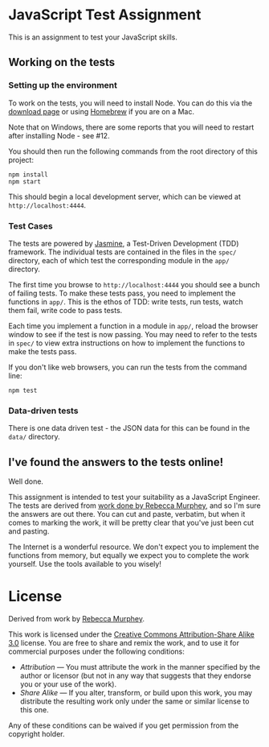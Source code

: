 # JavaScript Test Assignment

This is an assignment to test your JavaScript skills.

## Working on the tests

### Setting up the environment

To work on the tests, you will need to install Node. You can do this via the
[download page](http://nodejs.org/#download) or using
[Homebrew](http://mxcl.github.com/homebrew/) if you are on a Mac.

Note that on Windows, there are some reports that you will need to restart
after installing Node - see #12.

You should then run the following commands from the root directory of this project:

    npm install
    npm start

This should begin a local development server, which can be viewed at `http://localhost:4444`.

### Test Cases

The tests are powered by [Jasmine](https://jasmine.github.io/), a Test-Driven Development (TDD) framework. The individual tests are contained in the files in the `spec/` directory, each of which test the corresponding module in the `app/` directory.

The first time you browse to `http://localhost:4444` you should see a bunch of failing tests. To make these tests pass, you need to implement the functions in `app/`. This is the ethos of TDD: write tests, run tests, watch them fail, write code to pass tests.

Each time you implement a function in a module in `app/`, reload the browser window to see if the test is now passing. You may need to refer to the tests in `spec/` to view extra instructions on how to implement the functions to make the tests pass.

If you don't like web browsers, you can run the tests from the command line:

    npm test

### Data-driven tests

There is one data driven test - the JSON data for this can be found in the `data/` directory.

## I've found the answers to the tests online!

Well done.

This assignment is intended to test your suitability as a JavaScript Engineer. The tests are derived from [work done by Rebecca Murphey](https://github.com/rmurphey/js-assessment), and so I'm sure the answers are out there. You can cut and paste, verbatim, but when it comes to marking the work, it will be pretty clear that you've just been cut and pasting.

The Internet is a wonderful resource. We don't expect you to implement the functions from memory, but equally we expect you to complete the work yourself. Use the tools available to you wisely!

# License

Derived from work by [Rebecca Murphey](https://github.com/rmurphey/js-assessment).

This work is licensed under the [Creative Commons Attribution-Share Alike 3.0](http://creativecommons.org/licenses/by-sa/3.0/)
license. You are free to share and remix the work, and to use it for commercial
purposes under the following conditions:

- *Attribution* — You must attribute the work in the manner specified by the
  author or licensor (but not in any way that suggests that they endorse you or
  your use of the work).
- *Share Alike* — If you alter, transform, or build upon this work, you may
  distribute the resulting work only under the same or similar license to this
  one.

Any of these conditions can be waived if you get permission from the copyright
holder.
